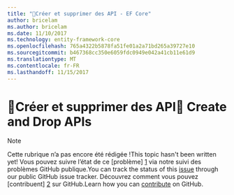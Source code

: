 ```yaml
---
title: "Créer et supprimer des API - EF Core"
author: bricelam
ms.author: bricelam
ms.date: 11/10/2017
ms.technology: entity-framework-core
ms.openlocfilehash: 765a4322b5878fa51fe01a2a71bd265a39727e10
ms.sourcegitcommit: b467368cc350e6059fdc0949e042a41cb11e61d9
ms.translationtype: MT
ms.contentlocale: fr-FR
ms.lasthandoff: 11/15/2017
---
```

# <a name="-create-and-drop-apis"></a><span data-ttu-id="09949-102">🔧Créer et supprimer des API</span><span class="sxs-lookup"><span data-stu-id="09949-102">🔧 Create and Drop APIs</span></span>

> [!NOTE]
> <span data-ttu-id="09949-103">Cette rubrique n’a pas encore été rédigée !</span><span class="sxs-lookup"><span data-stu-id="09949-103">This topic hasn't been written yet!</span></span> <span data-ttu-id="09949-104">Vous pouvez suivre l’état de ce [problème] [ 1] via notre suivi des problèmes GitHub publique.</span><span class="sxs-lookup"><span data-stu-id="09949-104">You can track the status of this [issue][1] through our public GitHub issue tracker.</span></span> <span data-ttu-id="09949-105">Découvrez comment vous pouvez [contribuent] [ 2] sur GitHub.</span><span class="sxs-lookup"><span data-stu-id="09949-105">Learn how you can [contribute][2] on GitHub.</span></span>


  [1]: https://github.com/aspnet/EntityFramework.Docs/issues/549
  [2]: https://github.com/aspnet/EntityFramework.Docs/blob/master/CONTRIBUTING.md
